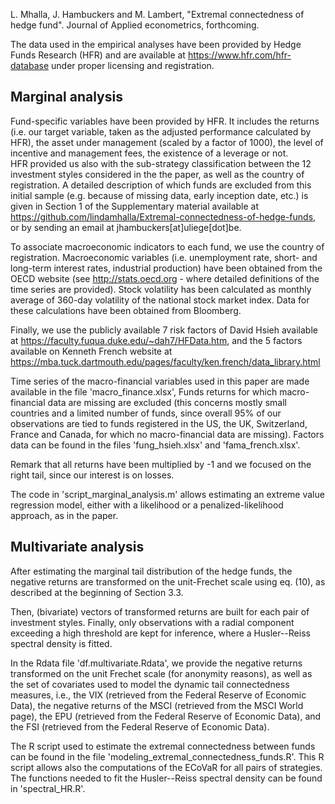 
L. Mhalla, J. Hambuckers and M. Lambert, "Extremal connectedness of hedge fund". Journal of Applied econometrics, forthcoming.

The data used in the empirical analyses have been provided by Hedge Funds Research (HFR) and are available at https://www.hfr.com/hfr-database under proper licensing and registration.

Marginal analysis
-----------------

Fund-specific variables have been provided by HFR. It includes the returns (i.e. our target variable, taken as the adjusted performance calculated by HFR), the asset under management (scaled by a factor of 1000), the level of incentive and management fees, the existence of a leverage or not.  
HFR provided us also with the sub-strategy classification between the 12 investment styles considered in the the paper, as well as the country of registration. A detailed description of which funds are excluded from this initial sample (e.g. because of missing data, early inception date, etc.)
is given in Section 1 of the Supplementary material available at https://github.com/lindamhalla/Extremal-connectedness-of-hedge-funds, or by sending an email at jhambuckers[at]uliege[dot]be.

To associate macroeconomic indicators to each fund, we use the country of registration. Macroeconomic variables (i.e. unemployment rate, short- and long-term interest rates, industrial production) have been obtained from the OECD website (see http://stats.oecd.org - where detailed definitions
of the time series are provided). Stock volatility has been calculated as monthly average of 360-day volatility of the national stock market index. Data for these calculations have been obtained from Bloomberg.

Finally, we use the publicly available 7 risk factors of David Hsieh available at https://faculty.fuqua.duke.edu/~dah7/HFData.htm, and the 5 factors available on Kenneth French website at https://mba.tuck.dartmouth.edu/pages/faculty/ken.french/data_library.html

Time series of the macro-financial variables used in this paper are made available in the file 'macro_finance.xlsx', Funds returns for which macro-financial data are missing are excluded (this concerns mostly small countries and a limited number of funds, since overall 95\% of our observations are tied to funds registered in the US, the UK, Switzerland, France and Canada, for which no macro-financial data are missing).
Factors data can be found in the files 'fung_hsieh.xlsx' and 'fama_french.xlsx'. 

Remark that all returns have been multiplied by -1 and we focused on the right tail, since our interest is on losses.

The code in 'script_marginal_analysis.m' allows estimating an extreme value regression model, either with a likelihood or a penalized-likelihood approach, as in the paper.


Multivariate analysis
--------------------

After estimating the marginal tail distribution of the hedge funds, the negative returns are transformed on the unit-Frechet scale using eq. (10), as described at the beginning of Section 3.3.

Then, (bivariate) vectors of transformed returns are built for each pair of investment styles. Finally, only observations with a radial component exceeding a high threshold are kept for inference, where a Husler--Reiss spectral density is fitted.

In the Rdata file 'df.multivariate.Rdata', we provide the negative returns transformed on the unit Frechet scale (for anonymity reasons), as well as the set of covariates used to model the dynamic tail connectedness measures, i.e., the VIX (retrieved from the Federal Reserve of Economic Data), the negative returns of the MSCI (retrieved from the MSCI World page), the EPU (retrieved from the Federal Reserve of Economic Data), and the FSI (retrieved from the Federal Reserve of Economic Data).

The R script used to estimate the extremal connectedness between funds can be found in the file 'modeling_extremal_connectedness_funds.R'. This R script allows also the computations of the ECoVaR for all pairs of strategies.
The functions needed to fit the Husler--Reiss spectral density can be found in 'spectral_HR.R'.